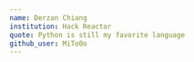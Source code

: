 ```yaml
---
name: Derzan Chiang
institution: Hack Reactor
quote: Python is still my favorite language
github_user: MiTo0o
---
```

